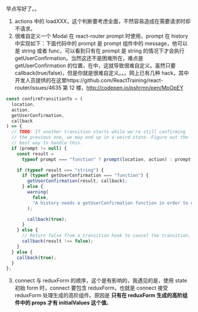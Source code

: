 早点写好了。。

1.  actions 中的 loadXXX，这个判断要考虑全面，不然容易造成在需要请求时却不请求。
2.  很难自定义一个 Modal 在 react-router prompt 时使用，prompt 在 history 中实现如下：下面代码中的 prompt 是 prompt 组件中的 message，他可以是 string 或者 func，可以看到只有在 prompt 是 string 的情况下才会执行 getUserConfirmation。当然这还不是困难所在，难点是 getUserConfirmation 的位置，在<Router />中，这就导致很难自定义。虽然只要 callback(true/false)，但是你就是很难自定义。。。网上已有几种 hack，其中开发人员提供的在这里https://github.com/ReactTraining/react-router/issues/4635
    第 12 楼，http://codepen.io/pshrmn/pen/MpOpEY

```js
const confirmTransitionTo = (
  location,
  action,
  getUserConfirmation,
  callback
) => {
  // TODO: If another transition starts while we're still confirming
  // the previous one, we may end up in a weird state. Figure out the
  // best way to handle this.
  if (prompt != null) {
    const result =
      typeof prompt === "function" ? prompt(location, action) : prompt;

    if (typeof result === "string") {
      if (typeof getUserConfirmation === "function") {
        getUserConfirmation(result, callback);
      } else {
        warning(
          false,
          "A history needs a getUserConfirmation function in order to use a prompt message"
        );

        callback(true);
      }
    } else {
      // Return false from a transition hook to cancel the transition.
      callback(result !== false);
    }
  } else {
    callback(true);
  }
};
```

3.  connect 与 reduxForm 的顺序，这个是有影响的，我遇见的是，使用 state 初始 form 时，connect 要包含 reduxForm，也就是 connect 接受 reduxForm 处理生成的高阶组件。原因是 **只有在 reduxForm 生成的高阶组件中的 props 才有 initialValues 这个值**。
